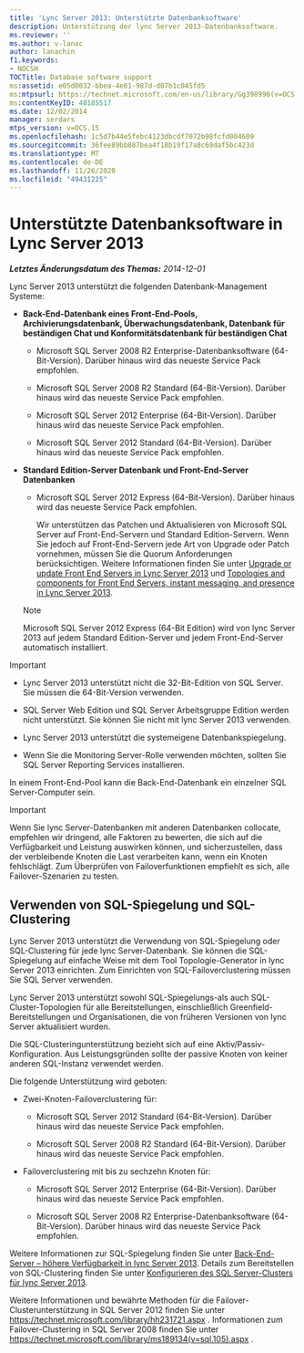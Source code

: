 ```yaml
---
title: 'Lync Server 2013: Unterstützte Datenbanksoftware'
description: Unterstützung der lync Server 2013-Datenbanksoftware.
ms.reviewer: ''
ms.author: v-lanac
author: lanachin
f1.keywords:
- NOCSH
TOCTitle: Database software support
ms:assetid: e05d0032-bbea-4e61-987d-d07b1c045fd5
ms:mtpsurl: https://technet.microsoft.com/en-us/library/Gg398990(v=OCS.15)
ms:contentKeyID: 48185517
ms.date: 12/02/2014
manager: serdars
mtps_version: v=OCS.15
ms.openlocfilehash: 1c5d7b44e5febc4123dbcdf7072b98fcfd004609
ms.sourcegitcommit: 36fee89bb887bea4f18b19f17a8c69daf5bc423d
ms.translationtype: MT
ms.contentlocale: de-DE
ms.lasthandoff: 11/26/2020
ms.locfileid: "49431225"
---
```

# <a name="database-software-support-in-lync-server-2013"></a>Unterstützte Datenbanksoftware in Lync Server 2013

<div data-xmlns="http://www.w3.org/1999/xhtml">

<div class="topic" data-xmlns="http://www.w3.org/1999/xhtml" data-msxsl="urn:schemas-microsoft-com:xslt" data-cs="https://msdn.microsoft.com/">

<div data-asp="https://msdn2.microsoft.com/asp">



</div>

<div id="mainSection">

<div id="mainBody">

<span> </span>

_**Letztes Änderungsdatum des Themas:** 2014-12-01_

Lync Server 2013 unterstützt die folgenden Datenbank-Management Systeme:

  - **Back-End-Datenbank eines Front-End-Pools, Archivierungsdatenbank, Überwachungsdatenbank, Datenbank für beständigen Chat und Konformitätsdatenbank für beständigen Chat**
    
      - Microsoft SQL Server 2008 R2 Enterprise-Datenbanksoftware (64-Bit-Version). Darüber hinaus wird das neueste Service Pack empfohlen.
    
      - Microsoft SQL Server 2008 R2 Standard (64-Bit-Version). Darüber hinaus wird das neueste Service Pack empfohlen.
    
      - Microsoft SQL Server 2012 Enterprise (64-Bit-Version). Darüber hinaus wird das neueste Service Pack empfohlen.
    
      - Microsoft SQL Server 2012 Standard (64-Bit-Version). Darüber hinaus wird das neueste Service Pack empfohlen.

  - **Standard Edition-Server Datenbank und Front-End-Server Datenbanken**
    
      - Microsoft SQL Server 2012 Express (64-Bit-Version). Darüber hinaus wird das neueste Service Pack empfohlen.
        
        Wir unterstützen das Patchen und Aktualisieren von Microsoft SQL Server auf Front-End-Servern und Standard Edition-Servern. Wenn Sie jedoch auf Front-End-Servern jede Art von Upgrade oder Patch vornehmen, müssen Sie die Quorum Anforderungen berücksichtigen. Weitere Informationen finden Sie unter [Upgrade or update Front End Servers in Lync Server 2013](lync-server-2013-upgrade-or-update-front-end-servers.md) und [Topologies and components for Front End Servers, instant messaging, and presence in Lync Server 2013](lync-server-2013-topologies-and-components-for-front-end-servers-instant-messaging-and-presence.md).
    
    <div>
    

    > [!NOTE]  
    > Microsoft SQL Server 2012 Express (64-Bit Edition) wird von lync Server 2013 auf jedem Standard Edition-Server und jedem Front-End-Server automatisch installiert.

    
    </div>

<div>


> [!IMPORTANT]  
> <UL>
> <LI>
> <P>Lync Server 2013 unterstützt nicht die 32-Bit-Edition von SQL Server. Sie müssen die 64-Bit-Version verwenden.</P>
> <LI>
> <P>SQL Server Web Edition und SQL Server Arbeitsgruppe Edition werden nicht unterstützt. Sie können Sie nicht mit lync Server 2013 verwenden.</P>
> <LI>
> <P>Lync Server 2013 unterstützt die systemeigene Datenbankspiegelung.</P>
> <LI>
> <P>Wenn Sie die Monitoring Server-Rolle verwenden möchten, sollten Sie SQL Server Reporting Services installieren.</P></LI></UL>



</div>

In einem Front-End-Pool kann die Back-End-Datenbank ein einzelner SQL Server-Computer sein.

<div>


> [!IMPORTANT]  
> Wenn Sie lync Server-Datenbanken mit anderen Datenbanken collocate, empfehlen wir dringend, alle Faktoren zu bewerten, die sich auf die Verfügbarkeit und Leistung auswirken können, und sicherzustellen, dass der verbleibende Knoten die Last verarbeiten kann, wenn ein Knoten fehlschlägt. Zum Überprüfen von Failoverfunktionen empfiehlt es sich, alle Failover-Szenarien zu testen.



</div>

<div>

## <a name="using-sql-mirroring-and-sql-clustering"></a>Verwenden von SQL-Spiegelung und SQL-Clustering

Lync Server 2013 unterstützt die Verwendung von SQL-Spiegelung oder SQL-Clustering für jede lync Server-Datenbank. Sie können die SQL-Spiegelung auf einfache Weise mit dem Tool Topologie-Generator in lync Server 2013 einrichten. Zum Einrichten von SQL-Failoverclustering müssen Sie SQL Server verwenden.

Lync Server 2013 unterstützt sowohl SQL-Spiegelungs-als auch SQL-Cluster-Topologien für alle Bereitstellungen, einschließlich Greenfield-Bereitstellungen und Organisationen, die von früheren Versionen von lync Server aktualisiert wurden.

Die SQL-Clusteringunterstützung bezieht sich auf eine Aktiv/Passiv-Konfiguration. Aus Leistungsgründen sollte der passive Knoten von keiner anderen SQL-Instanz verwendet werden.

Die folgende Unterstützung wird geboten:

  - Zwei-Knoten-Failoverclustering für:
    
      - Microsoft SQL Server 2012 Standard (64-Bit-Version). Darüber hinaus wird das neueste Service Pack empfohlen.
    
      - Microsoft SQL Server 2008 R2 Standard (64-Bit-Version). Darüber hinaus wird das neueste Service Pack empfohlen.

  - Failoverclustering mit bis zu sechzehn Knoten für:
    
      - Microsoft SQL Server 2012 Enterprise (64-Bit-Version). Darüber hinaus wird das neueste Service Pack empfohlen.
    
      - Microsoft SQL Server 2008 R2 Enterprise-Datenbanksoftware (64-Bit-Version). Darüber hinaus wird das neueste Service Pack empfohlen.

Weitere Informationen zur SQL-Spiegelung finden Sie unter [Back-End-Server – höhere Verfügbarkeit in lync Server 2013](lync-server-2013-back-end-server-high-availability.md). Details zum Bereitstellen von SQL-Clustering finden Sie unter [Konfigurieren des SQL Server-Clusters für lync Server 2013](lync-server-2013-configure-sql-server-clustering.md).

Weitere Informationen und bewährte Methoden für die Failover-Clusterunterstützung in SQL Server 2012 finden Sie unter <https://technet.microsoft.com/library/hh231721.aspx> . Informationen zum Failover-Clustering in SQL Server 2008 finden Sie unter <https://technet.microsoft.com/library/ms189134(v=sql.105).aspx> .

</div>

</div>

<span> </span>

</div>

</div>

</div>

